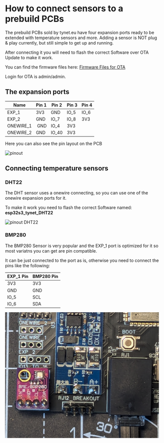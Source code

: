 # How to connect sensors to a prebuild PCBs

The prebuild PCBs sold by tynet.eu have four expansion ports ready to be extended with temperature sensors and more.
Adding a sensor is NOT plug & play currently, but still simple to get up and running.

After connecting it you will need to flash the correct Software over OTA Update to make it work.

You can find the firmware files here: [Firmware Files for OTA](https://github.com/Tysonpower/HCPBridgeMqtt_tynet/tree/main/HCPBridgeESP32/fw)

Login for OTA is admin/admin.

## The expansion ports

| Name        | Pin 1 | Pin 2 | Pin 3 | Pin 4 |
| ----------- | ------|-------|-------|-------|
| EXP_1       | 3V3 | GND | IO_5 | IO_6       |
| EXP_2       | GND | IO_7 | IO_8 | 3V3       |
| ONEWIRE_1   | GND | IO_4 | 3V3  |           |
| ONEWIRE_2   | GND | IO_40 | 3V3 |           |


Here you can also see the pin layout on the PCB

![pinout](Images/pin_layout_hcpbridge_tyneteu.png)

## Connecting temperature sensors

### DHT22

The DHT sensor uses a onewire connecting, so you can use one of the onewire expansion ports for it.

To make it work you need to flash the correct Software named: **esp32s3_tynet_DHT22**

![pinout DHT22](Images/DHT22_pinout_tynet.png)

### BMP280

The BMP280 Sensor is very popular and the EXP_1 port is optimized for it so most variatns you can get are pin compatible.

It can be just connected to the port as is, otherwise you need to connect the pins like the following:

| EXP_1 Pin | BMP280 Pin |
|-----------|------------|
| 3V3 | 3V3 |
| GND | GND |
| IO_5 | SCL |
| IO_6 | SDA |

![connected bme280](Images/BME2080_tyneteu.png)
